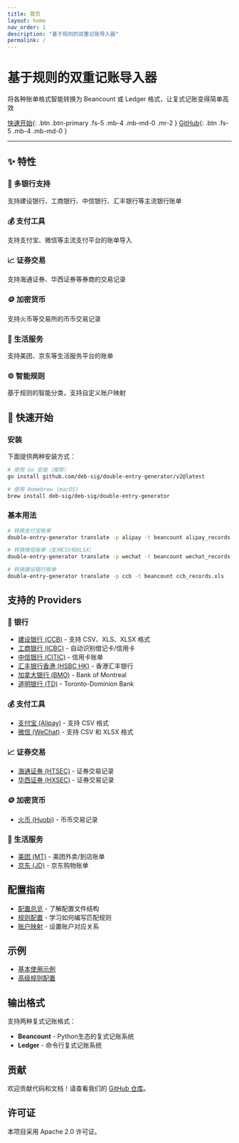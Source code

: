 ```yaml
---
title: 首页
layout: home
nav_order: 1
description: "基于规则的双重记账导入器"
permalink: /
---
```


# 基于规则的双重记账导入器

将各种账单格式智能转换为 Beancount 或 Ledger 格式，让复式记账变得简单高效

[快速开始](/double-entry-generator/getting-started/){: .btn .btn-primary .fs-5 .mb-4 .mb-md-0 .mr-2 } [GitHub](https://github.com/deb-sig/double-entry-generator){: .btn .fs-5 .mb-4 .mb-md-0 }

---

## ✨ 特性

<div class="features">
  <div class="feature">
    <h3>🏦 多银行支持</h3>
    <p>支持建设银行、工商银行、中信银行、汇丰银行等主流银行账单</p>
  </div>
  <div class="feature">
    <h3>💰 支付工具</h3>
    <p>支持支付宝、微信等主流支付平台的账单导入</p>
  </div>
  <div class="feature">
    <h3>📈 证券交易</h3>
    <p>支持海通证券、华西证券等券商的交易记录</p>
  </div>
  <div class="feature">
    <h3>🪙 加密货币</h3>
    <p>支持火币等交易所的币币交易记录</p>
  </div>
  <div class="feature">
    <h3>🛒 生活服务</h3>
    <p>支持美团、京东等生活服务平台的账单</p>
  </div>
  <div class="feature">
    <h3>⚙️ 智能规则</h3>
    <p>基于规则的智能分类，支持自定义账户映射</p>
  </div>
</div>

## 🚀 快速开始

### 安装

下面提供两种安装方式：

```bash
# 使用 Go 安装（推荐）
go install github.com/deb-sig/double-entry-generator/v2@latest

# 使用 Homebrew (macOS)
brew install deb-sig/deb-sig/double-entry-generator
```

### 基本用法

```bash
# 转换支付宝账单
double-entry-generator translate -p alipay -t beancount alipay_records.csv

# 转换微信账单（支持CSV和XLSX）
double-entry-generator translate -p wechat -t beancount wechat_records.xlsx

# 转换建设银行账单
double-entry-generator translate -p ccb -t beancount ccb_records.xls
```

## 支持的 Providers

### 🏦 银行
- [建设银行 (CCB)](/double-entry-generator/providers/banks/ccb/) - 支持 CSV、XLS、XLSX 格式
- [工商银行 (ICBC)](/double-entry-generator/providers/banks/icbc/) - 自动识别借记卡/信用卡
- [中信银行 (CITIC)](/double-entry-generator/providers/banks/citic/) - 信用卡账单
- [汇丰银行香港 (HSBC HK)](/double-entry-generator/providers/banks/hsbchk/) - 香港汇丰银行
- [加拿大银行 (BMO)](/double-entry-generator/providers/banks/bmo/) - Bank of Montreal
- [道明银行 (TD)](/double-entry-generator/providers/banks/td/) - Toronto-Dominion Bank

### 💰 支付工具
- [支付宝 (Alipay)](/double-entry-generator/providers/payment/alipay/) - 支持 CSV 格式
- [微信 (WeChat)](/double-entry-generator/providers/payment/wechat/) - 支持 CSV 和 XLSX 格式

### 📈 证券交易
- [海通证券 (HTSEC)](/double-entry-generator/providers/securities/htsec/) - 证券交易记录
- [华西证券 (HXSEC)](/double-entry-generator/providers/securities/hxsec/) - 证券交易记录

### 🪙 加密货币
- [火币 (Huobi)](/double-entry-generator/providers/crypto/huobi/) - 币币交易记录

### 🛒 生活服务
- [美团 (MT)](/double-entry-generator/providers/food/mt/) - 美团外卖/到店账单
- [京东 (JD)](/double-entry-generator/providers/food/jd/) - 京东购物账单

## 配置指南

- [配置总览](/double-entry-generator/configuration/) - 了解配置文件结构
- [规则配置](/double-entry-generator/configuration/rules/) - 学习如何编写匹配规则
- [账户映射](/double-entry-generator/configuration/accounts/) - 设置账户对应关系

## 示例

- [基本使用示例](/double-entry-generator/examples/basic-usage/)
- [高级规则配置](/double-entry-generator/examples/advanced-rules/)

## 输出格式

支持两种复式记账格式：

- **Beancount** - Python生态的复式记账系统
- **Ledger** - 命令行复式记账系统

## 贡献

欢迎贡献代码和文档！请查看我们的 [GitHub 仓库](https://github.com/deb-sig/double-entry-generator)。

## 许可证

本项目采用 Apache 2.0 许可证。